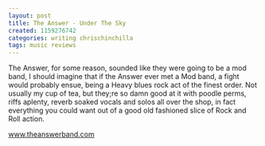 ```yaml
---
layout: post
title: The Answer - Under The Sky
created: 1159276742
categories: writing chrischinchilla
tags: music reviews
---
```


The Answer, for some reason, sounded like they were going to be a mod band, I should imagine that if the Answer ever met a Mod band, a fight would probably ensue, being a Heavy blues rock act of the finest order. Not usually my cup of tea, but they;re so damn good at it with poodle perms, riffs aplenty, reverb soaked vocals and solos all over the shop, in fact everything you could want out of a good old fashioned slice of Rock and Roll action.

<a href='http://www.theanswerband.com' target='_blank'>www.theanswerband.com</a>
